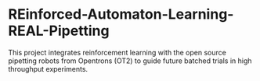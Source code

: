 # REinforced-Automaton-Learning-REAL-Pipetting
This project integrates reinforcement learning with the open source pipetting robots from Opentrons (OT2) to guide future batched trials in high throughput experiments.
